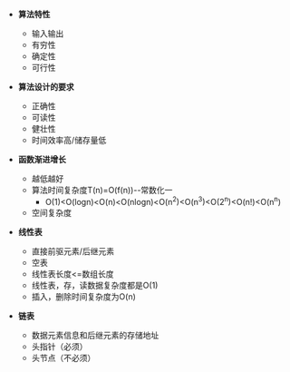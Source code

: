 + **算法特性**
  + 输入输出
  + 有穷性
  + 确定性
  + 可行性

+ **算法设计的要求**
  + 正确性
  + 可读性
  + 健壮性
  + 时间效率高/储存量低

+ **函数渐进增长**
  + 越低越好
  + 算法时间复杂度T(n)=O(f(n))--常数化一
    + O(1)<O(logn)<O(n)<O(nlogn)<O(n<sup>2</sup>)<O(n<sup>3</sup>)<O(2<sup>n</sup>)<O(n!)<O(n<sup>n</sup>)
  + 空间复杂度


+ **线性表**
  + 直接前驱元素/后继元素
  + 空表
  + 线性表长度<=数组长度
  + 线性表，存，读数据复杂度都是O(1)
  + 插入，删除时间复杂度为O(n)

+ **链表**
  + 数据元素信息和后继元素的存储地址
  + 头指针（必须）
  + 头节点（不必须）